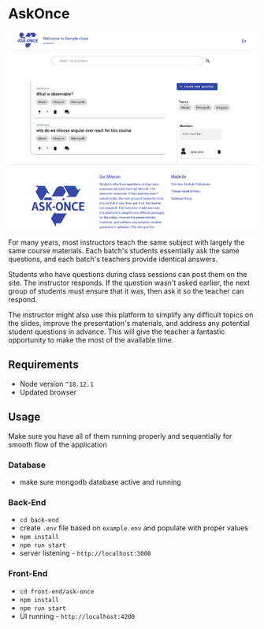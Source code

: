 # AskOnce

![Main-dashboard](./images/main-dashboard.png)

For many years, most instructors teach the same subject with largely the same course materials. Each batch's students essentially ask the same questions, and each batch's teachers provide identical answers.

Students who have questions during class sessions can post them on the site. The instructor responds. If the question wasn't asked earlier, the next group of students must ensure that it was, then ask it so the teacher can respond.

The instructor might also use this platform to simplify any difficult topics on the slides, improve the presentation's materials, and address any potential student questions in advance. This will give the teacher a fantastic opportunity to make the most of the available time.

## Requirements

- Node version `^18.12.1`
- Updated browser

## Usage

Make sure you have all of them running properly and sequentially for
smooth flow of the application

### Database

- make sure mongodb database active and running

### Back-End

- `cd back-end`
- create `.env` file based on `example.env` and populate with proper values
- `npm install`
- `npm run start`
- server listening - `http://localhost:3000`

### Front-End

- `cd front-end/ask-once`
- `npm install`
- `npm run start`
- UI running - `http://localhost:4200`
